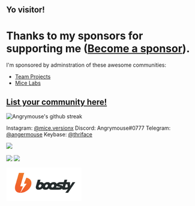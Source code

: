## Yo visitor!

# Thanks to my sponsors for supporting me ([Become a sponsor](https://boosty.to/mice)).

I'm sponsored by adminstration of these awesome communities:
- [Team Projects](https://discord.gg/NNFze7jSYN)
- [Mice Labs](https://discord.gg/ezEeGmq)

## [List your community here!](https://boosty.to/mice)
![Angrymouse's github streak](https://github-readme-streak-stats.herokuapp.com/?user=angrymouse&theme=midnight-purple)

Instagram: [@mice.versionx](https://www.instagram.com/mice.versionx/)
Discord: Angrymouse#0777
Telegram: [@angermouse](https://t.me/angermouse)
Keybase: [@thriface](https://keybase.io/thriface)


![](https://komarev.com/ghpvc/?username=angrymouse)

![](https://forthebadge.com/images/badges/60-percent-of-the-time-works-every-time.svg) ![](https://forthebadge.com/images/badges/powered-by-black-magic.svg)

[<img src="boosty.svg" alt="boosty logo" width="200"/>](https://boosty.to/mice)

